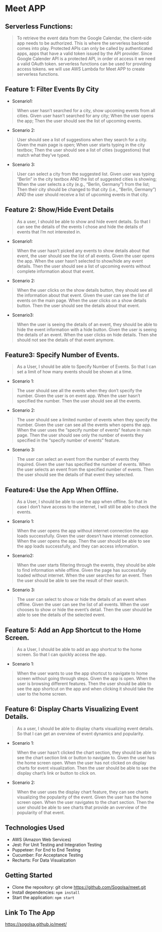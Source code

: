 # Meet APP

## Serverless Functions:

> To retrieve the event data from the Google Calendar, the client-side app needs to be authorized. This is where the serverless backend comes into play. Protected APIs can only be called by authenticated apps, apps that have a valid token issued by the API provider. Since Google Calender API is a protected API, in order ot access it we need a valid OAuth token.
> serverless functions can be used for providing access tokens. we will use AWS Lambda for Meet APP to create serverless functions.

## Feature 1: Filter Events By City

- Scenario1:

> When user hasn’t searched for a city, show upcoming events from all cities.
> Given user hasn’t searched for any city;
> When the user opens the app;
> Then the user should see the list of upcoming events.

- Scenario 2:

> User should see a list of suggestions when they search for a city.
> Given the main page is open;
> When user starts typing in the city textbox;
> Then the user should see a list of cities (suggestions) that match what they’ve typed.

- Scenario 3:

> User can select a city from the suggested list.
> Given user was typing “Berlin” in the city textbox AND the list of suggested cities is showing;
> When the user selects a city (e.g., “Berlin, Germany”) from the list;
> Then their city should be changed to that city (i.e., “Berlin, Germany”) AND the user should receive a list of upcoming events in that city.

## Feature 2: Show/Hide Event Details

> As a user,
> I should be able to show and hide event details.
> So that I can see the details of the events I chose and hide the details of events that I’m not interested in.

- Scenario1:

> When the user hasn’t picked any events to show details about that event, the user should see the list of all events.
> Given the user opens the app.
> When the user hasn’t selected to show/hide any event details.
> Then the user should see a list of upcoming events without complete information about that event.

- Scenario 2:

> When the user clicks on the show details button, they should see all the information about that event.
> Given the user can see the list of events on the main page.
> When the user clicks on a show details button.
> Then the user should see the details about that event.

- Scenario3:

> When the user is seeing the details of an event, they should be able to hide the event information with a hide button.
> Given the user is seeing the details of an event.
> When the user clicks on hide details.
> Then she should not see the details of that event anymore.

## Feature3: Specify Number of Events.

> As a User,
> I should be able to Specify Number of Events.
> So that I can set a limit of how many events should be shown at a time.

- Scenario 1:

> The user should see all the events when they don’t specify the number.
> Given the user is on event app.
> When the user hasn’t specified the number.
> Then the user should see all the events.

- Scenario 2:

> The user should see a limited number of events when they specify the number.
> Given the user can see all the events when opens the app.
> When the user uses the “specify number of events” feature in main page.
> Then the user should see only the number of events they specified in the “specify number of events” feature.

- Scenario 3:

> The user can select an event from the number of events they inquired.
> Given the user has specified the number of events.
> When the user selects an event from the specified number of events.
> Then the user should see the details of that event they selected.

## Feature4: Use the App When Offline.

> As a User,
> I should be able to use the app when offline.
> So that in case I don’t have access to the internet, I will still be able to check the events.

- Scenario 1:

> When the user opens the app without internet connection the app loads successfully.
> Given the user doesn’t have internet connection.
> When the user opens the app.
> Then the user should be able to see the app loads successfully, and they can access information.

- Scenario2:

> When the user starts filtering through the events, they should be able to find information while offline.
> Given the page has successfully loaded without internet.
> When the user searches for an event.
> Then the user should be able to see the result of their search.

- Scenario 3:

> The user can select to show or hide the details of an event when offline.
> Given the user can see the list of all events.
> When the user chooses to show or hide the event’s detail.
> Then the user should be able to see the details of the selected event.

## Feature 5: Add an App Shortcut to the Home Screen.

> As a User,
> I should be able to add an app shortcut to the home screen.
> So that I can quickly access the app.

- Scenario 1:

> When the user wants to use the app shortcut to navigate to home screen without going through steps.
> Given the app is open.
> When the user is browsing different features.
> Then the user should be able to see the app shortcut on the app and when clicking it should take the user to the home screen.

## Feature 6: Display Charts Visualizing Event Details.

> As a user,
> I should be able to display charts visualizing event details.
> So that I can get an overview of event dynamics and popularity.

- Scenario 1:

> When the user hasn’t clicked the chart section, they should be able to see the chart section link or button to navigate to.
> Given the user has the home screen open.
> When the user has not clicked on display charts for event visualization.
> Then the user should be able to see the display chart’s link or button to click on.

- Scenario 2:

> When the user uses the display chart feature, they can see charts visualizing the popularity of the event.
> Given the user has the home screen open.
> When the user navigates to the chart section.
> Then the user should be able to see charts that provide an overview of the popularity of that event.

## Technologies Used

- AWS (Amazon Web Services)
- Jest: For Unit Testing and Integration Testing
- Puppeteer: For End to End Testing
- Cucumber: For Acceptance Testing
- Recharts: For Data Visualization

## Getting Started

- Clone the repository: git clone https://github.com/Sogolsa/meet.git
- Install dependencies: `npm install`
- Start the application: `npm start`

## Link To The App

https://sogolsa.github.io/meet/
